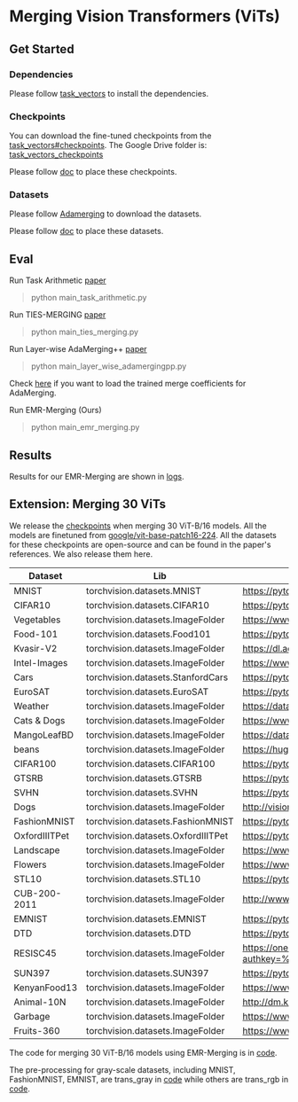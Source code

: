 # Merging Vision Transformers (ViTs)

## Get Started

### Dependencies

Please follow [task_vectors](https://github.com/mlfoundations/task_vectors) to install the dependencies.

### Checkpoints 

You can download the fine-tuned checkpoints from the [task_vectors#checkpoints](https://github.com/mlfoundations/task_vectors#checkpoints).
The Google Drive folder is: [task_vectors_checkpoints](https://drive.google.com/drive/folders/1u_Tva6x0p6oxu5Eo0ZZsf-520Cc_3MKw)

Please follow [doc](./checkpoints/README.md) to place these checkpoints.

### Datasets

Please follow [Adamerging](https://github.com/EnnengYang/AdaMerging?tab=readme-ov-file#datasets) to download the datasets.

Please follow [doc](./data/README.md) to place these datasets.


## Eval

Run Task Arithmetic [paper](https://arxiv.org/abs/2212.04089)
> python main_task_arithmetic.py

Run TIES-MERGING [paper](https://arxiv.org/abs/2306.01708)
> python main_ties_merging.py

Run Layer-wise AdaMerging++ [paper](https://arxiv.org/abs/2310.02575)
> python main_layer_wise_adamergingpp.py

Check [here](https://github.com/EnnengYang/AdaMerging) if you want to load the trained merge coefficients for AdaMerging.

Run EMR-Merging (Ours)
> python main_emr_merging.py


## Results

Results for our EMR-Merging are shown in [logs](./logs). 

## Extension: Merging 30 ViTs

We release the [checkpoints](https://drive.google.com/drive/folders/1KZv7RHIuNGzvjaVBJ7zkUxP1tG-4bGlI?usp=sharing) when merging 30 ViT-B/16 models. All the models are finetuned from [google/vit-base-patch16-224](https://huggingface.co/google/vit-base-patch16-224). All the datasets for these checkpoints are open-source and can be found in the paper's references. 
We also release them here.

| Dataset       | Lib                                | URL                                                          |
| ------------- | ---------------------------------- | ------------------------------------------------------------ |
| MNIST         | torchvision.datasets.MNIST         | https://pytorch.org/vision/0.18/generated/torchvision.datasets.MNIST.html#torchvision.datasets.MNIST |
| CIFAR10       | torchvision.datasets.CIFAR10       | https://pytorch.org/vision/0.18/generated/torchvision.datasets.CIFAR10.html#torchvision.datasets.CIFAR10 |
| Vegetables    | torchvision.datasets.ImageFolder   | https://www.kaggle.com/datasets/misrakahmed/vegetable-image-dataset |
| Food-101      | torchvision.datasets.Food101       | https://pytorch.org/vision/0.18/generated/torchvision.datasets.Food101.html#torchvision.datasets.Food101 |
| Kvasir-V2     | torchvision.datasets.ImageFolder   | https://dl.acm.org/do/10.1145/3193289/full/packageFiles/kvasir-dataset-v2-1606843201547.zip |
| Intel-Images  | torchvision.datasets.ImageFolder   | https://www.kaggle.com/datasets/puneet6060/intel-image-classification |
| Cars          | torchvision.datasets.StanfordCars  | https://pytorch.org/vision/0.18/generated/torchvision.datasets.StanfordCars.html#torchvision.datasets.StanfordCars |
| EuroSAT       | torchvision.datasets.EuroSAT       | https://pytorch.org/vision/0.18/generated/torchvision.datasets.EuroSAT.html#torchvision.datasets.EuroSAT |
| Weather       | torchvision.datasets.ImageFolder   | https://dataverse.harvard.edu/dataset.xhtml?persistentId=doi:10.7910/DVN/M8JQCR |
| Cats & Dogs   | torchvision.datasets.ImageFolder   | https://www.kaggle.com/competitions/dogs-vs-cats             |
| MangoLeafBD   | torchvision.datasets.ImageFolder   | https://data.mendeley.com/datasets/hxsnvwty3r/1              |
| beans         | torchvision.datasets.ImageFolder   | https://huggingface.co/datasets/AI-Lab-Makerere/beans        |
| CIFAR100      | torchvision.datasets.CIFAR100      | https://pytorch.org/vision/0.18/generated/torchvision.datasets.CIFAR100.html#torchvision.datasets.CIFAR100 |
| GTSRB         | torchvision.datasets.GTSRB         | https://pytorch.org/vision/0.18/generated/torchvision.datasets.GTSRB.html#torchvision.datasets.GTSRB |
| SVHN          | torchvision.datasets.SVHN          | https://pytorch.org/vision/0.18/generated/torchvision.datasets.SVHN.html#torchvision.datasets.SVHN |
| Dogs          | torchvision.datasets.ImageFolder   | http://vision.stanford.edu/aditya86/ImageNetDogs/            |
| FashionMNIST  | torchvision.datasets.FashionMNIST  | https://pytorch.org/vision/0.18/generated/torchvision.datasets.FashionMNIST.html#torchvision.datasets.FashionMNIST |
| OxfordIIITPet | torchvision.datasets.OxfordIIITPet | https://pytorch.org/vision/0.18/generated/torchvision.datasets.OxfordIIITPet.html#torchvision.datasets.OxfordIIITPet |
| Landscape     | torchvision.datasets.ImageFolder   | https://www.kaggle.com/datasets/utkarshsaxenadn/landscape-recognition-image-dataset-12k-images |
| Flowers       | torchvision.datasets.ImageFolder   | https://www.kaggle.com/datasets/alxmamaev/flowers-recognition |
| STL10         | torchvision.datasets.STL10         | https://pytorch.org/vision/0.18/generated/torchvision.datasets.STL10.html#torchvision.datasets.STL10 |
| CUB-200-2011  | torchvision.datasets.ImageFolder   | http://www.vision.caltech.edu/datasets/cub_200_2011/         |
| EMNIST        | torchvision.datasets.EMNIST        | https://pytorch.org/vision/0.18/generated/torchvision.datasets.EMNIST.html#torchvision.datasets.EMNIST |
| DTD           | torchvision.datasets.DTD           | https://pytorch.org/vision/0.18/generated/torchvision.datasets.DTD.html#torchvision.datasets.DTD |
| RESISC45      | torchvision.datasets.ImageFolder   | https://onedrive.live.com/?authkey=%21AHHNaHIlzp%5FIXjs&id=5C5E061130630A68%21107&cid=5C5E061130630A68&parId=root&parQt=sharedby&o=OneUp |
| SUN397        | torchvision.datasets.SUN397        | https://pytorch.org/vision/0.18/generated/torchvision.datasets.SUN397.html#torchvision.datasets.SUN397 |
| KenyanFood13  | torchvision.datasets.ImageFolder   | https://www.dropbox.com/scl/fi/hk1llnnv6bpjw153epfxo/Food13.zip?rlkey=o7iq83g4g0xjeif45ibxd9kkb&e=1&dl=0 |
| Animal-10N    | torchvision.datasets.ImageFolder   | http://dm.kaist.ac.kr/datasets/animal-10n/                   |
| Garbage       | torchvision.datasets.ImageFolder   | https://www.kaggle.com/datasets/asdasdasasdas/garbage-classification |
| Fruits-360    | torchvision.datasets.ImageFolder   | https://www.kaggle.com/datasets/moltean/fruits               |




The code for merging 30 ViT-B/16 models using EMR-Merging is in [code](https://github.com/harveyhuang18/EMR_Merging/blob/main/merge_vit/src/main_emr_30_vits.py).

The pre-processing for gray-scale datasets, including MNIST, FashionMNIST, EMNIST, are trans_gray in [code](https://github.com/harveyhuang18/EMR_Merging/blob/main/merge_vit/src/main_emr_30_vits.py) while others are trans_rgb in [code](https://github.com/harveyhuang18/EMR_Merging/blob/main/merge_vit/src/main_emr_30_vits.py).
